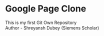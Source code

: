 # Google Page Clone
This is my first Git Own Repository
<br>
Author - Shreyansh Dubey (Siemens Scholar)
